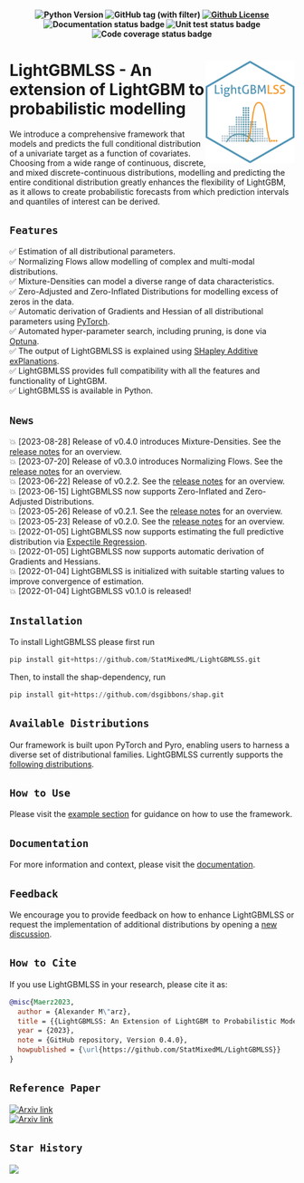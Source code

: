 <h4 align="center">

![Python Version](https://img.shields.io/badge/python-3.9%20|%203.10-lightblue.svg)
![GitHub tag (with filter)](https://img.shields.io/github/v/tag/StatMixedML/LightGBMLSS?label=release&color=lightblue)
[![Github License](https://img.shields.io/badge/license-Apache%202.0-lightblue.svg)](https://opensource.org/licenses/Apache-2.0)
<img src="https://github.com/StatMixedML/LightGBMLSS/actions/workflows/mkdocs.yaml/badge.svg" alt="Documentation status badge">
<img src="https://github.com/StatMixedML/LightGBMLSS/workflows/unit-tests/badge.svg" alt="Unit test status badge">
<img src="https://codecov.io/gh/StatMixedML/LightGBMLSS/branch/master/graph/badge.svg" alt="Code coverage status badge">

</h4>

#
<img align="right" width="156.5223" height="181.3" src="figures/LightGBMLSS.png">


# LightGBMLSS - An extension of LightGBM to probabilistic modelling
We introduce a comprehensive framework that models and predicts the full conditional distribution of a univariate target as a function of covariates. Choosing from a wide range of continuous, discrete, and mixed discrete-continuous distributions, modelling and predicting the entire conditional distribution greatly enhances the flexibility of LightGBM, as it allows to create probabilistic forecasts from which prediction intervals and quantiles of interest can be derived.

## `Features`
:white_check_mark: Estimation of all distributional parameters. <br/>
:white_check_mark: Normalizing Flows allow modelling of complex and multi-modal distributions. <br/>
:white_check_mark: Mixture-Densities can model a diverse range of data characteristics. <br/>
:white_check_mark: Zero-Adjusted and Zero-Inflated Distributions for modelling excess of zeros in the data. <br/>
:white_check_mark: Automatic derivation of Gradients and Hessian of all distributional parameters using [PyTorch](https://pytorch.org/docs/stable/autograd.html). <br/>
:white_check_mark: Automated hyper-parameter search, including pruning, is done via [Optuna](https://optuna.org/). <br/>
:white_check_mark: The output of LightGBMLSS is explained using [SHapley Additive exPlanations](https://github.com/dsgibbons/shap). <br/>
:white_check_mark: LightGBMLSS provides full compatibility with all the features and functionality of LightGBM. <br/>
:white_check_mark: LightGBMLSS is available in Python. <br/>

## `News`
:boom: [2023-08-28] Release of v0.4.0 introduces Mixture-Densities. See the [release notes](https://github.com/StatMixedML/LightGBMLSS/releases) for an overview. <br/>
:boom: [2023-07-20] Release of v0.3.0 introduces Normalizing Flows. See the [release notes](https://github.com/StatMixedML/LightGBMLSS/releases) for an overview. <br/>
:boom: [2023-06-22] Release of v0.2.2. See the [release notes](https://github.com/StatMixedML/LightGBMLSS/releases) for an overview. <br/>
:boom: [2023-06-15] LightGBMLSS now supports Zero-Inflated and Zero-Adjusted Distributions. <br/>
:boom: [2023-05-26] Release of v0.2.1. See the [release notes](https://github.com/StatMixedML/LightGBMLSS/releases) for an overview. <br/>
:boom: [2023-05-23] Release of v0.2.0. See the [release notes](https://github.com/StatMixedML/LightGBMLSS/releases) for an overview. <br/>
:boom: [2022-01-05] LightGBMLSS now supports estimating the full predictive distribution via [Expectile Regression](https://epub.ub.uni-muenchen.de/31542/1/1471082x14561155.pdf). <br/>
:boom: [2022-01-05] LightGBMLSS now supports automatic derivation of Gradients and Hessians. <br/>
:boom: [2022-01-04] LightGBMLSS is initialized with suitable starting values to improve convergence of estimation. <br/>
:boom: [2022-01-04] LightGBMLSS v0.1.0 is released!

## `Installation`
To install LightGBMLSS please first run
```python
pip install git+https://github.com/StatMixedML/LightGBMLSS.git
```
Then, to install the shap-dependency, run
```python
pip install git+https://github.com/dsgibbons/shap.git
```

## `Available Distributions`
Our framework is built upon PyTorch and Pyro, enabling users to harness a diverse set of distributional families. LightGBMLSS currently supports the [following distributions](https://statmixedml.github.io/LightGBMLSS/distributions/).

## `How to Use`
Please visit the [example section](https://statmixedml.github.io/LightGBMLSS/examples/Gaussian_Regression/) for guidance on how to use the framework.

## `Documentation`
For more information and context, please visit the [documentation](https://statmixedml.github.io/LightGBMLSS/).

## `Feedback`
We encourage you to provide feedback on how to enhance LightGBMLSS or request the implementation of additional distributions by opening a [new discussion](https://github.com/StatMixedML/LightGBMLSS/discussions).

## `How to Cite`
If you use LightGBMLSS in your research, please cite it as:

```bibtex
@misc{Maerz2023,
  author = {Alexander M\"arz},
  title = {{LightGBMLSS: An Extension of LightGBM to Probabilistic Modelling}},
  year = {2023},
  note = {GitHub repository, Version 0.4.0},
  howpublished = {\url{https://github.com/StatMixedML/LightGBMLSS}}
}
```

## `Reference Paper`
[![Arxiv link](https://img.shields.io/badge/arXiv-Distributional%20Gradient%20Boosting%20Machines-color=brightgreen)](https://arxiv.org/abs/2204.00778) <br/>
[![Arxiv link](https://img.shields.io/badge/arXiv-XGBoostLSS%3A%20An%20extension%20of%20XGBoost%20to%20probabilistic%20forecasting-color=brightgreen)](https://arxiv.org/abs/1907.03178) <br/>

## `Star History`
<a href="https://star-history.com/#StatMixedML/LightGBMLSS&Date">
    <img src="https://api.star-history.com/svg?repos=StatMixedML/LightGBMLSS&type=Date" width="450">
</a>

